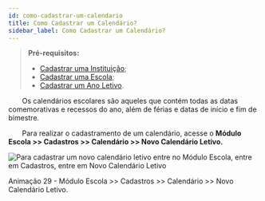 ```yaml
---
id: como-cadastrar-um-calendario
title: Como Cadastrar um Calendário?
sidebar_label: Como Cadastrar um Calendário?
---
```


>**Pré-requisitos:**
>*  [Cadastrar uma Instituição]();
>*  [Cadastrar uma Escola](user-como-cadastrar-uma-escola);
>*  [Cadastrar um Ano Letivo](user-como-definir-ano-letivo).

&nbsp;&nbsp;&nbsp;&nbsp;&nbsp;&nbsp;&nbsp;Os calendários escolares são aqueles que contém todas as datas comemorativas e recessos do ano, além de férias e datas de início e fim de bimestre.

&nbsp;&nbsp;&nbsp;&nbsp;&nbsp;&nbsp;&nbsp;Para realizar o cadastramento de um calendário, acesse o **Módulo Escola >> Cadastros >> Calendário >> Novo Calendário Letivo.**

![Para cadastrar um novo calendário letivo entre no Módulo Escola, entre em Cadastros, entre em Novo Calendário Letivo](/img/treinamento-gif/cadastrar_calendario_letivo.gif)

<p class="centerText">Animação 29 - Módulo Escola >> Cadastros >> Calendário >> Novo Calendário Letivo.</p>